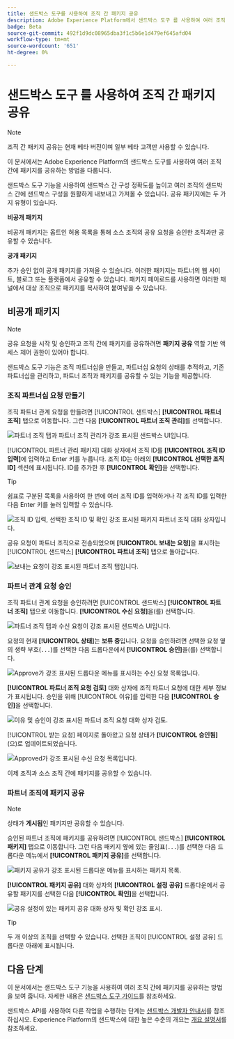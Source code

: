 ```yaml
---
title: 샌드박스 도구를 사용하여 조직 간 패키지 공유
description: Adobe Experience Platform에서 샌드박스 도구 를 사용하여 여러 조직 간에 패키지를 공유하는 방법을 알아봅니다.
badge: Beta
source-git-commit: 492f1d9dc08965dba3f1c5b6e1d479ef645afd04
workflow-type: tm+mt
source-wordcount: '651'
ht-degree: 0%

---
```


# 샌드박스 도구 를 사용하여 조직 간 패키지 공유

>[!NOTE]
>
>조직 간 패키지 공유는 현재 베타 버전이며 일부 베타 고객만 사용할 수 있습니다.

이 문서에서는 Adobe Experience Platform의 샌드박스 도구를 사용하여 여러 조직 간에 패키지를 공유하는 방법을 다룹니다.

샌드박스 도구 기능을 사용하여 샌드박스 간 구성 정확도를 높이고 여러 조직의 샌드박스 간에 샌드박스 구성을 원활하게 내보내고 가져올 수 있습니다. 공유 패키지에는 두 가지 유형이 있습니다.

**비공개 패키지**

비공개 패키지는 옵트인 허용 목록을 통해 소스 조직의 공유 요청을 승인한 조직과만 공유할 수 있습니다.

**공개 패키지**

추가 승인 없이 공개 패키지를 가져올 수 있습니다. 이러한 패키지는 파트너의 웹 사이트, 블로그 또는 플랫폼에서 공유할 수 있습니다. 패키지 페이로드를 사용하면 이러한 채널에서 대상 조직으로 패키지를 복사하여 붙여넣을 수 있습니다.

## 비공개 패키지

>[!NOTE]
>
>공유 요청을 시작 및 승인하고 조직 간에 패키지를 공유하려면 **패키지 공유** 역할 기반 액세스 제어 권한이 있어야 합니다.

샌드박스 도구 기능은 조직 파트너십을 만들고, 파트너십 요청의 상태를 추적하고, 기존 파트너십을 관리하고, 파트너 조직과 패키지를 공유할 수 있는 기능을 제공합니다.

### 조직 파트너십 요청 만들기

조직 파트너 관계 요청을 만들려면 [!UICONTROL 샌드박스] **[!UICONTROL 파트너 조직]** 탭으로 이동합니다. 그런 다음 **[!UICONTROL 파트너 조직 관리]**&#x200B;를 선택합니다.

![파트너 조직 탭과 파트너 조직 관리가 강조 표시된 샌드박스 UI입니다.](../images/ui/sandbox-tooling/private-manage-partner-orgs.png)

[!UICONTROL 파트너 관리 패키지] 대화 상자에서 조직 ID를 **[!UICONTROL 조직 ID 입력]**&#x200B;에 입력하고 Enter 키를 누릅니다. 조직 ID는 아래의 **[!UICONTROL 선택한 조직 ID]** 섹션에 표시됩니다. ID를 추가한 후 **[!UICONTROL 확인]**&#x200B;을 선택합니다.

>[!TIP]
>
>쉼표로 구분된 목록을 사용하여 한 번에 여러 조직 ID를 입력하거나 각 조직 ID를 입력한 다음 Enter 키를 눌러 입력할 수 있습니다.

![조직 ID 입력, 선택한 조직 ID 및 확인 강조 표시된 패키지 파트너 조직 대화 상자입니다.](../images/ui/sandbox-tooling/private-enter-org-id.png)

공유 요청이 파트너 조직으로 전송되었으며 **[!UICONTROL 보내는 요청]**&#x200B;을 표시하는 [!UICONTROL 샌드박스] **[!UICONTROL 파트너 조직]** 탭으로 돌아갑니다.

![보내는 요청이 강조 표시된 파트너 조직 탭입니다.](../images/ui/sandbox-tooling/private-outgoing-request.png)

### 파트너 관계 요청 승인

조직 파트너 관계 요청을 승인하려면 [!UICONTROL 샌드박스] **[!UICONTROL 파트너 조직]** 탭으로 이동합니다. **[!UICONTROL 수신 요청]**&#x200B;을(를) 선택합니다.

![파트너 조직 탭과 수신 요청이 강조 표시된 샌드박스 UI입니다.](../images/ui/sandbox-tooling/private-authorise-partner-org.png)

요청의 현재 **[!UICONTROL 상태]**&#x200B;는 **보류 중**&#x200B;입니다. 요청을 승인하려면 선택한 요청 옆의 생략 부호(`...`)를 선택한 다음 드롭다운에서 **[!UICONTROL 승인]**&#x200B;을(를) 선택합니다.

![Approve가 강조 표시된 드롭다운 메뉴를 표시하는 수신 요청 목록입니다.](../images/ui/sandbox-tooling/private-approve-partner-org.png)

**[!UICONTROL 파트너 조직 요청 검토]** 대화 상자에 조직 파트너 요청에 대한 세부 정보가 표시됩니다. 승인을 위해 [!UICONTROL 이유]를 입력한 다음 **[!UICONTROL 승인]**&#x200B;을 선택합니다.

![이유 및 승인이 강조 표시된 파트너 조직 요청 대화 상자 검토.](../images/ui/sandbox-tooling/private-approval-partner-org.png)

[!UICONTROL 받는 요청] 페이지로 돌아왔고 요청 상태가 **[!UICONTROL 승인됨]**(으)로 업데이트되었습니다.

![Approved가 강조 표시된 수신 요청 목록입니다.](../images/ui/sandbox-tooling/private-approved-partner-org.png)

이제 조직과 소스 조직 간에 패키지를 공유할 수 있습니다.

### 파트너 조직에 패키지 공유

>[!NOTE]
>
>상태가 **게시됨**&#x200B;인 패키지만 공유할 수 있습니다.

승인된 파트너 조직에 패키지를 공유하려면 [!UICONTROL 샌드박스] **[!UICONTROL 패키지]** 탭으로 이동합니다. 그런 다음 패키지 옆에 있는 줄임표(`...`)를 선택한 다음 드롭다운 메뉴에서 **[!UICONTROL 패키지 공유]**&#x200B;를 선택합니다.

![패키지 공유가 강조 표시된 드롭다운 메뉴를 표시하는 패키지 목록.](../images/ui/sandbox-tooling/private-share-package.png)

**[!UICONTROL 패키지 공유]** 대화 상자의 **[!UICONTROL 설정 공유]** 드롭다운에서 공유할 패키지를 선택한 다음 **[!UICONTROL 확인]**&#x200B;을 선택합니다.

![공유 설정이 있는 패키지 공유 대화 상자 및 확인 강조 표시.](../images/ui/sandbox-tooling/private-share-package-confirm.png)

>[!TIP]
>
>두 개 이상의 조직을 선택할 수 있습니다. 선택한 조직이 [!UICONTROL 설정 공유] 드롭다운 아래에 표시됩니다.

## 다음 단계

이 문서에서는 샌드박스 도구 기능을 사용하여 여러 조직 간에 패키지를 공유하는 방법을 보여 줍니다. 자세한 내용은 [샌드박스 도구 가이드](../ui/sandbox-tooling.md)를 참조하세요.

샌드박스 API를 사용하여 다른 작업을 수행하는 단계는 [샌드박스 개발자 안내서](../api/getting-started.md)를 참조하십시오. Experience Platform의 샌드박스에 대한 높은 수준의 개요는 [개요 설명서](../home.md)를 참조하세요.
